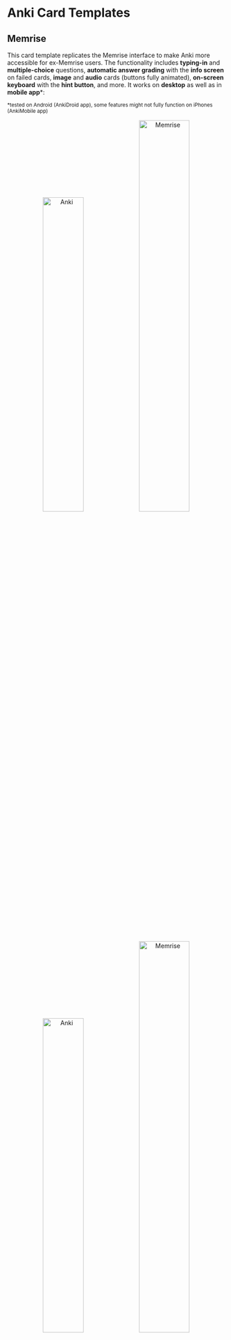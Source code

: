 # Anki Card Templates

## Memrise

This card template replicates the Memrise interface to make Anki more accessible for ex-Memrise users. The functionality includes **typing-in** and **multiple-choice** questions, **automatic answer grading** with the **info screen** on failed cards, **image** and **audio** cards (buttons fully animated), **on-screen keyboard** with the **hint button**, and more. It works on **desktop** as well as in **mobile app***:
<!-- fuzzy answer matching, spelling corrections, tab navigation | timers, mems... -->
<sub>*tested on Android (AnkiDroid app), some features might not fully function on iPhones (AnkiMobile app)</sub>

<p align="middle">
  <img src="https://github.com/Eltaurus-Lt/Anki-Card-Templates/assets/93875472/9c93a367-1ec6-4818-bb50-d84ccf543c0a" title="Anki" style="width: 43%">
  <img src="https://github.com/Eltaurus-Lt/Anki-Card-Templates/assets/93875472/411a99b6-0e71-4dc5-91b7-cbb3008040a1" title="Memrise" style="width: 48%">
</p>

<p align="middle">
  <img src="https://github.com/Eltaurus-Lt/Anki-Card-Templates/assets/93875472/cbe21000-4519-43ab-b74b-a1c35dd1a363" title="Anki" style="width: 43%">
  <img src="https://github.com/Eltaurus-Lt/Anki-Card-Templates/assets/93875472/7e0d7f4e-34e2-4db9-b034-07f0490ba5f4" title="Memrise" style="width: 48%">
</p>

<p align="middle">
  <img src="https://github.com/Eltaurus-Lt/Anki-Card-Templates/assets/93875472/0aca8cd7-260c-4049-9bc5-1efe9a24e915" title="Anki" style="width: 43%">
  <img src="https://github.com/Eltaurus-Lt/Anki-Card-Templates/assets/93875472/c7446347-0b12-427d-97b8-bdc0b899a715" title="Memrise" style="width: 48%">
</p>

&nbsp;  


<details>
<summary>More comparison screenshots</summary>
  🚧
</details>

This template does not use any of the original Memrise code and is written from scratch with only references to such things as measurements, colors, and fonts. It is designed to have the simplest possible HTML code in order to facilitate further [customization](#Customization), which also helps avoid many visual bugs and present in the original Memrise layout:





><details>
><summary><b>List of corrected Memrise issues</b></summary>
>
>> All screenshots and recordings are marked by the respective logos:
>> 
>> ![ank_s](https://github.com/Eltaurus-Lt/Anki-Card-Templates/assets/93875472/99799137-a232-42d0-8321-d11cacd00fcd) - **Anki**
>> 
>> ![mem_s](https://github.com/Eltaurus-Lt/Anki-Card-Templates/assets/93875472/f5fd82ba-c612-44a5-8f34-e10c946d680f) - **Memrise**
>&nbsp;
> 
> 1. Elements jumping on answer submission
> 
> ![Submit jitter (Anki vs Memrise)](https://github.com/Eltaurus-Lt/Anki-Card-Templates/assets/93875472/7c6a4ff3-05f6-4c9a-83ec-288584e65697)
>&nbsp;
>
> 2. Cropped fonts 
>
> ![Fonts cropping (Anki vs Memrise)](https://github.com/Eltaurus-Lt/Anki-Card-Templates/assets/93875472/2bec6453-353b-4c5c-9cef-b34592bb9457)
>&nbsp;
>
>3. Audio icons blurring on hover
>
> ![Audio blurring (Anki vs Memrise)](https://github.com/Eltaurus-Lt/Anki-Card-Templates/assets/93875472/7f04ce9e-3ec7-46f6-a418-21354b962c49)
>&nbsp;
> 
> 4. Added keyboard navigation for audio buttons
>
> ![Keyboard navigation (Anki)](https://github.com/Eltaurus-Lt/Anki-Card-Templates/assets/93875472/ff7cb131-a234-4b40-b01c-5d7894c382c7)
>&nbsp;
> 
> 5. On-screen keyboard buttons response to clicks:
>
> ![Button clicks (Anki vs Memrise)](https://github.com/Eltaurus-Lt/Anki-Card-Templates/assets/93875472/954d1852-ca73-43b3-b188-5cc3ec701305)
>&nbsp;
>
> 6. Keyboard character alignment improved (text baseline instead of bounding box center):
>
> ![Keys centering (Anki vs Memrise)](https://github.com/Eltaurus-Lt/Anki-Card-Templates/assets/93875472/107f4c4f-7a81-4d77-b33b-f76fee53e213)
>&nbsp;
>
> 7. Aliasing artifacts in the corners of buttons:
>
> ![Aliasing (Anki vs Memrise)](https://github.com/Eltaurus-Lt/Anki-Card-Templates/assets/93875472/85f11f4e-c6ee-429d-b462-149b9d6c907b)
>&nbsp;
>
> 8. The pressed multiple-choice button stays pressed instead of jittering back:
> 
> ![Multiple-choice click (Anki vs Memrise)](https://github.com/Eltaurus-Lt/Anki-Card-Templates/assets/93875472/74e1c2f1-d4ae-4e13-9210-bc7b33705654)
>&nbsp;
>
> 9. Color scheme is consistensy (the graying-out effect is removed, the correct and pressed buttons are recolored to match the good and bad answers in typing questions):
>
> ![Color scheme (Memrise)](https://github.com/Eltaurus-Lt/Anki-Card-Templates/assets/93875472/1ff3e975-98b7-4267-b492-eecbaa75f149)
>
> ![Color scheme (Anki)](https://github.com/Eltaurus-Lt/Anki-Card-Templates/assets/93875472/99f50d23-2d68-4715-b8af-846747b7a07c)
>&nbsp;
>
> 10. Multiple-choice number labels centering:
> 
> ![Multiple-Choice labels (Anki vs Memrise)](https://github.com/Eltaurus-Lt/Anki-Card-Templates/assets/93875472/be7b7a63-71e5-429e-87f5-e54e34ba0c56)
>&nbsp;
>
> 11. Multiple-choice questions are ensured to have only unique options, unlike their implementation at Memrise:
>
> ![Choice is not an option (Memrise)](https://github.com/Eltaurus-Lt/Anki-Card-Templates/assets/93875472/532d3665-5dce-4614-a119-9b8908ab3c46)
>
></details>

There is also an [interactive online demo](https://codepen.io/Eltaurus/full/mdaMQby) to get a first-hand impression of the functionality without downloading anything.

### 💡 Quick start

>---  
>1. Open `Memrise Templates (Lτ) v3.32.apkg` with Anki
>2. Use `Memrise (Lτ) Preset [Translation+Listenting | Typing+MultipleChoice] v3.32` Note Type when making new cards, or [importing courses from Memrise](https://github.com/Eltaurus-Lt/CourseDump2022?tab=readme-ov-file#importing-into-anki)
>
>Enabling Multiple-Choice cards (Optional):
>
>3. Instal the support addon in desktop Anki:
     `Tools` → `Add-ons` → `Get Add-ons` → Paste "884199977" → `Ok` → Restart Anki
>4. Open **`Browse`** window → Select Cards in the table -> Right Click 🖱️ → `Fill Choices` → `Ok`
>5. To make Multiple-Choice cards available in the app: **`Sync`** in Anki desktop → **`Sync`** in AnkiDroid
>---

### Customization

<details>
<summary>🚧</summary>
The main file is `Memrise Templates (Lτ) v2.3.apkg`. Opening it with Anki adds `Memrise Templates (Lτ) v2.3` Note Type, which can then be used to create new cards, change Note Type of existing ones, or import external spreadsheets.
<br><sub>Both, the deck and the single card in it, which are imported with the Note Type, serve only as its holders and can be deleted right away.</sub>

- Memrise vs Anki
  -  Note vs Card
  -  Note Type settings = course settings | Card Type settings = level settings)
- Adding Note Type
- Adding Card Type
  - text and labels
  - changing question | converting to Audio/image
  - changing answer | converting to MCh
  - conditions
- Editing Note Fields (Memrise columns)
  - Adding (New {{Extra}} | {{Notes}})
  - Renaming 
- keyboard
- classes: off | memblob | large

- Converting Note type

If you have cards in your collection, that are using an older version of the template, and you want to upgrade them to the latest one, after downloading and importing the current `.akpg` deck follow these steps:

1. In your Anki open the Browser by clicking on `Browse` button in the top center menu
2. In the left tab scroll down and open the `Note Types` category
3. Click on the older version of `Memrise Template (Lτ) ...` you were using before
4. Click on any of the cards displayed in the table, then press `Ctrl + A` to select all of them
5. In the top menu go to `Notes` -> `Change Note Type`
6. In the top right dialog of Notetype conversion select the new version of the Notetype
7. Check the mapping of the Current fields to the New ones (if you didn't change anything in your template, all names should be the same on both sides)
8. Press `Save`

<sub>Same steps can be taken to update the version of the Memrise Template</sub>
</details>

### Extra

The template can be downloaded either from this page or from [AnkiWeb](https://ankiweb.net/shared/info/510199145)

The template can be used for Memrise courses imported into Anki with [this extension](https://github.com/Eltaurus-Lt/CourseDump2022)

### Discussion

If you have any questions about the template (how to adapt it for a certain course, modify to create reverse cards, make additional extra fields, change default settings, etc.) or simply want to discuss its further development, please feel free to leave a comment in [this Anki Forums thread](https://forums.ankiweb.net/t/memrise-card-template-support-thread/34233) or in the issues section of this repository.
